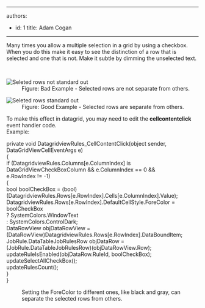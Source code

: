 

---
authors:
  - id: 1
    title: Adam Cogan
---




<span class='intro'> <p>Many times you allow a multiple selection in a grid by using a checkbox. When you do this make it easy to see the distinction of a row that is selected and one that is not. Make it subtle by dimming the unselected text.<br></p> </span>

​
<dl class="badImage"><dt> <img alt="Seleted rows not standard out" src="http&#58;//www.ssw.com.au/ssw/Standards/Rules/Images/Interface_Selected_Rows_Bad.JPG" /> </dt><dd>Figure&#58; Bad Example - Selected rows are not separate from others.</dd></dl><dl class="goodImage"><dt> <img alt="Seleted rows standard out" src="http&#58;//www.ssw.com.au/ssw/Standards/Rules/Images/Interface_Selected_Rows_Good.JPG" /> </dt><dd>Figure&#58; Good Example - Selected rows are separate from others.</dd></dl><div>To make this effect in datagrid, you may need to edit the <strong>cellcontentclick</strong> event handler code. <br>Example&#58;</div><dl class="goodCode"><dt><p>private void DatagridviewRules_CellContentClick(object sender, DataGridViewCellEventArgs e)<br> &#123;<br> if (DatagridviewRules.Columns[e.ColumnIndex] is DataGridViewCheckBoxColumn &amp;&amp; e.ColumnIndex == 0 &amp;&amp;<br>e.RowIndex != -1)<br> &#123;<br> bool boolCheckBox = (bool)(DatagridviewRules.Rows[e.RowIndex].Cells[e.ColumnIndex].Value);<br> DatagridviewRules.Rows[e.RowIndex].DefaultCellStyle.ForeColor = boolCheckBox<br> ? SystemColors.WindowText<br> &#58; SystemColors.ControlDark;<br> DataRowView objDataRowView = (DataRowView)DatagridviewRules.Rows[e.RowIndex].DataBoundItem;<br> JobRule.DataTableJobRulesRow objDataRow = (JobRule.DataTableJobRulesRow)(objDataRowView.Row);<br> updateRuleIsEnabled(objDataRow.RuleId, boolCheckBox);<br> updateSelectAllCheckBox();<br> updateRulesCount();<br> &#125;<br> &#125;<br></p> </dt><dd>Setting the ForeColor to different ones, like black and gray, can separate the selected rows from others.</dd></dl>


